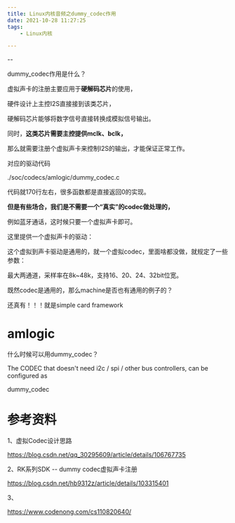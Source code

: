 ```yaml
---
title: Linux内核音频之dummy_codec作用
date: 2021-10-28 11:27:25
tags:
	- Linux内核

---
```


--

dummy_codec作用是什么？

虚拟声卡的注册主要应用于**硬解码芯片**的使用，

硬件设计上主控I2S直接接到该类芯片，

硬解码芯片能够将数字信号直接转换成模拟信号输出。

同时，**这类芯片需要主控提供mclk、bclk，**

那么就需要注册个虚拟声卡来控制I2S的输出，才能保证正常工作。

对应的驱动代码

./soc/codecs/amlogic/dummy_codec.c

代码就170行左右，很多函数都是直接返回0的实现。



**但是有些场合，我们是不需要一个“真实”的codec做处理的，**

例如蓝牙通话，这时候只要一个虚拟声卡即可。

这里提供一个虚拟声卡的驱动：



这个虚拟到声卡驱动是通用的，就一个虚拟codec，里面啥都没做，就规定了一些参数：

最大两通道，采样率在8k~48k，支持16、20、24、32bit位宽。

既然codec是通用的，那么machine是否也有通用的例子的？

还真有！！！就是simple card framework



# amlogic

什么时候可以用dummy_codec？

The CODEC that doesn't need i2c / spi / other bus controllers, can be configured as

dummy_codec

# 参考资料

1、虚拟Codec设计思路

https://blog.csdn.net/qq_30295609/article/details/106767735

2、RK系列SDK -- dummy codec虚拟声卡注册

https://blog.csdn.net/hb9312z/article/details/103315401

3、

https://www.codenong.com/cs110820640/